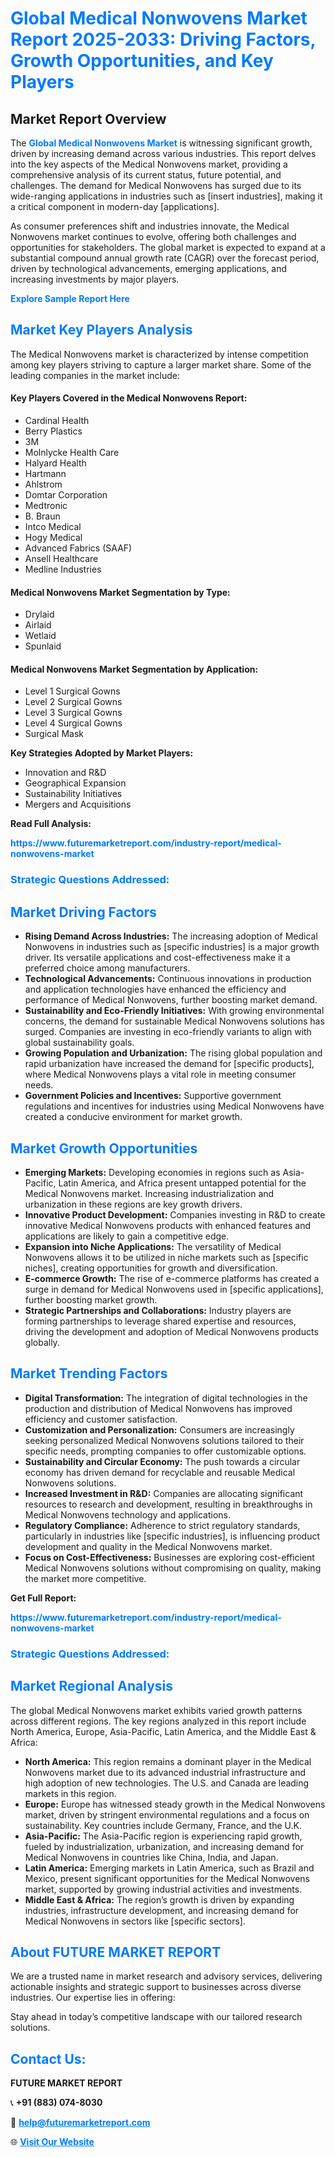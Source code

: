 <h1 style="color: #007BFF;">Global Medical Nonwovens Market Report 2025-2033: Driving Factors, Growth Opportunities, and Key Players</h1>

<section id="overview">
<h2>Market Report Overview</h2>
<p>The <a href="https://www.futuremarketreport.com/industry-report/medical-nonwovens-market" style="color: #007BFF; text-decoration: none;"><strong>Global Medical Nonwovens Market</strong></a> is witnessing significant growth, driven by increasing demand across various industries. This report delves into the key aspects of the Medical Nonwovens market, providing a comprehensive analysis of its current status, future potential, and challenges. The demand for Medical Nonwovens has surged due to its wide-ranging applications in industries such as [insert industries], making it a critical component in modern-day [applications].</p>
<p>As consumer preferences shift and industries innovate, the Medical Nonwovens market continues to evolve, offering both challenges and opportunities for stakeholders. The global market is expected to expand at a substantial compound annual growth rate (CAGR) over the forecast period, driven by technological advancements, emerging applications, and increasing investments by major players.</p>
</section>

<section id="overview">
<p><a href="https://www.futuremarketreport.com/request-sample/reportId=56984" style="color: #007BFF; text-decoration: none;"><strong>Explore Sample Report Here</strong></a></p>
</section>

<section id="key-players">
<h2 style="color: #007BFF;">Market Key Players Analysis</h2>
<p>The Medical Nonwovens market is characterized by intense competition among key players striving to capture a larger market share. Some of the leading companies in the market include:</p>
<h4>Key Players Covered in the Medical Nonwovens Report:</h4>
<ul><li>Cardinal Health</li><li>Berry Plastics</li><li>3M</li><li>Molnlycke Health Care</li><li>Halyard Health</li><li>Hartmann</li><li>Ahlstrom</li><li>Domtar Corporation</li><li>Medtronic</li><li>B. Braun</li><li>Intco Medical</li><li>Hogy Medical</li><li>Advanced Fabrics (SAAF)</li><li>Ansell Healthcare</li><li>Medline Industries</li></ul>
<h4>Medical Nonwovens Market Segmentation by Type:</h4>
<ul><li>Drylaid</li><li>Airlaid</li><li>Wetlaid</li><li>Spunlaid</li></ul>

<h4>Medical Nonwovens Market Segmentation by Application:</h4>
<ul><li>Level 1 Surgical Gowns</li><li>Level 2 Surgical Gowns</li><li>Level 3 Surgical Gowns</li><li>Level 4 Surgical Gowns</li><li>Surgical Mask</li></ul>
<p><strong>Key Strategies Adopted by Market Players:</strong></p>
<ul>
<li>Innovation and R&D</li>
<li>Geographical Expansion</li>
<li>Sustainability Initiatives</li>
<li>Mergers and Acquisitions</li>
</ul>
</section>

<section>
<p><strong>Read Full Analysis: </strong></p><a href="https://www.futuremarketreport.com/industry-report/medical-nonwovens-market" style="color: #007BFF; text-decoration: none;"><strong>https://www.futuremarketreport.com/industry-report/medical-nonwovens-market</strong></a>
<h3 style="color: #007BFF;">Strategic Questions Addressed:</h3>
</section>

<section id="driving-factors">
<h2 style="color: #007BFF;">Market Driving Factors</h2>
<ul>
<li><strong>Rising Demand Across Industries:</strong> The increasing adoption of Medical Nonwovens in industries such as [specific industries] is a major growth driver. Its versatile applications and cost-effectiveness make it a preferred choice among manufacturers.</li>
<li><strong>Technological Advancements:</strong> Continuous innovations in production and application technologies have enhanced the efficiency and performance of Medical Nonwovens, further boosting market demand.</li>
<li><strong>Sustainability and Eco-Friendly Initiatives:</strong> With growing environmental concerns, the demand for sustainable Medical Nonwovens solutions has surged. Companies are investing in eco-friendly variants to align with global sustainability goals.</li>
<li><strong>Growing Population and Urbanization:</strong> The rising global population and rapid urbanization have increased the demand for [specific products], where Medical Nonwovens plays a vital role in meeting consumer needs.</li>
<li><strong>Government Policies and Incentives:</strong> Supportive government regulations and incentives for industries using Medical Nonwovens have created a conducive environment for market growth.</li>
</ul>
</section>

<section id="growth-opportunities">
<h2 style="color: #007BFF;">Market Growth Opportunities</h2>
<ul>
<li><strong>Emerging Markets:</strong> Developing economies in regions such as Asia-Pacific, Latin America, and Africa present untapped potential for the Medical Nonwovens market. Increasing industrialization and urbanization in these regions are key growth drivers.</li>
<li><strong>Innovative Product Development:</strong> Companies investing in R&D to create innovative Medical Nonwovens products with enhanced features and applications are likely to gain a competitive edge.</li>
<li><strong>Expansion into Niche Applications:</strong> The versatility of Medical Nonwovens allows it to be utilized in niche markets such as [specific niches], creating opportunities for growth and diversification.</li>
<li><strong>E-commerce Growth:</strong> The rise of e-commerce platforms has created a surge in demand for Medical Nonwovens used in [specific applications], further boosting market growth.</li>
<li><strong>Strategic Partnerships and Collaborations:</strong> Industry players are forming partnerships to leverage shared expertise and resources, driving the development and adoption of Medical Nonwovens products globally.</li>
</ul>
</section>

<section id="trending-factors">
<h2 style="color: #007BFF;">Market Trending Factors</h2>
<ul>
<li><strong>Digital Transformation:</strong> The integration of digital technologies in the production and distribution of Medical Nonwovens has improved efficiency and customer satisfaction.</li>
<li><strong>Customization and Personalization:</strong> Consumers are increasingly seeking personalized Medical Nonwovens solutions tailored to their specific needs, prompting companies to offer customizable options.</li>
<li><strong>Sustainability and Circular Economy:</strong> The push towards a circular economy has driven demand for recyclable and reusable Medical Nonwovens solutions.</li>
<li><strong>Increased Investment in R&D:</strong> Companies are allocating significant resources to research and development, resulting in breakthroughs in Medical Nonwovens technology and applications.</li>
<li><strong>Regulatory Compliance:</strong> Adherence to strict regulatory standards, particularly in industries like [specific industries], is influencing product development and quality in the Medical Nonwovens market.</li>
<li><strong>Focus on Cost-Effectiveness:</strong> Businesses are exploring cost-efficient Medical Nonwovens solutions without compromising on quality, making the market more competitive.</li>
</ul>
</section>

<section>
<p><strong>Get Full Report: </strong></p><a href="https://www.futuremarketreport.com/industry-report/medical-nonwovens-market" style="color: #007BFF; text-decoration: none;"><strong>https://www.futuremarketreport.com/industry-report/medical-nonwovens-market</strong></a>
<h3 style="color: #007BFF;">Strategic Questions Addressed:</h3>
</section>


<section id="regional-analysis">
<h2 style="color: #007BFF;">Market Regional Analysis</h2>
<p>The global Medical Nonwovens market exhibits varied growth patterns across different regions. The key regions analyzed in this report include North America, Europe, Asia-Pacific, Latin America, and the Middle East & Africa:</p>
<ul>
<li><strong>North America:</strong> This region remains a dominant player in the Medical Nonwovens market due to its advanced industrial infrastructure and high adoption of new technologies. The U.S. and Canada are leading markets in this region.</li>
<li><strong>Europe:</strong> Europe has witnessed steady growth in the Medical Nonwovens market, driven by stringent environmental regulations and a focus on sustainability. Key countries include Germany, France, and the U.K.</li>
<li><strong>Asia-Pacific:</strong> The Asia-Pacific region is experiencing rapid growth, fueled by industrialization, urbanization, and increasing demand for Medical Nonwovens in countries like China, India, and Japan.</li>
<li><strong>Latin America:</strong> Emerging markets in Latin America, such as Brazil and Mexico, present significant opportunities for the Medical Nonwovens market, supported by growing industrial activities and investments.</li>
<li><strong>Middle East & Africa:</strong> The region’s growth is driven by expanding industries, infrastructure development, and increasing demand for Medical Nonwovens in sectors like [specific sectors].</li>
</ul>
</section>

<footer>
<h2 style="color: #007BFF;">About FUTURE MARKET REPORT</h2>
<p>We are a trusted name in market research and advisory services, delivering actionable insights and strategic support to businesses across diverse industries. Our expertise lies in offering:</p>

<p>Stay ahead in today’s competitive landscape with our tailored research solutions.</p>

<h2 style="color: #007BFF;">Contact Us:</h2>
<p><strong>FUTURE MARKET REPORT</strong></p>
<p>📞 <strong>+91 (883) 074-8030</strong></p>
<p>📧 <strong><a href="mailto:help@futuremarketreport.com" style="color: #007BFF;">help@futuremarketreport.com</a></strong></p>
<p>🌐 <strong><a href="https://www.futuremarketreport.com/" style="color: #007BFF;">Visit Our Website</a></strong></p>
</footer>